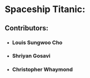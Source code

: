 # Spaceship Titanic:
## Contributors:

- ### Louis Sungwoo Cho
- ### Shriyan Gosavi
- ### Christopher Whaymond 
